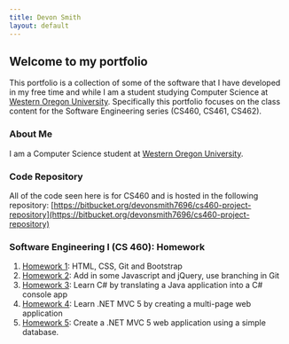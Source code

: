 ```yaml
---
title: Devon Smith
layout: default
---
```


## Welcome to my portfolio

This portfolio is a collection of some of the software that I have developed in my free time and while I am a student studying Computer Science at [Western Oregon University](https://www.wou.edu). Specifically this portfolio focuses on the class content
for the Software Engineering series (CS460, CS461, CS462).

### About Me
I am a Computer Science student at [Western Oregon University](https://www.wou.edu).

### Code Repository
All of the code seen here is for CS460 and is hosted in the following repository: [https://bitbucket.org/devonsmith7696/cs460-project-repository](https://bitbucket.org/devonsmith7696/cs460-project-repository)

### Software Engineering I (CS 460): Homework

1. [Homework 1](cs460/hw1): HTML, CSS, Git and Bootstrap
2. [Homework 2](cs460/hw2): Add in some Javascript and jQuery, use branching in Git
3. [Homework 3](cs460/hw3): Learn C# by translating a Java application into a C# console app
4. [Homework 4](cs460/hw4): Learn .NET MVC 5 by creating a multi-page web application
5. [Homework 5](cs460/hw5): Create a .NET MVC 5 web application using a simple database.

